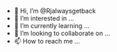 - 👋 Hi, I’m @Rjalwaysgetback
- 👀 I’m interested in ...
- 🌱 I’m currently learning ...
- 💞️ I’m looking to collaborate on ...
- 📫 How to reach me ...

<!---
Rjalwaysgetback/Rjalwaysgetback is a ✨ special ✨ repository because its `README.md` (this file) appears on your GitHub profile.
You can click the Preview link to take a look at your changes.
--->
